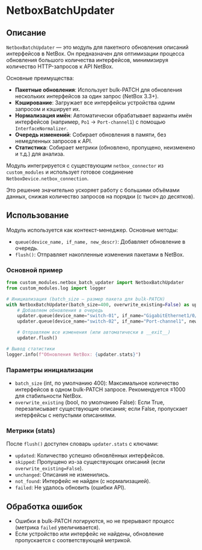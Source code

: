 # NetboxBatchUpdater

## Описание

`NetboxBatchUpdater` — это модуль для пакетного обновления описаний интерфейсов в NetBox. Он предназначен для оптимизации процесса обновления большого количества интерфейсов, минимизируя количество HTTP-запросов к API NetBox. 

Основные преимущества:
- **Пакетные обновления**: Использует bulk-PATCH для обновления нескольких интерфейсов за один запрос (NetBox 3.3+).
- **Кэширование**: Загружает все интерфейсы устройства одним запросом и кэширует их.
- **Нормализация имён**: Автоматически обрабатывает варианты имён интерфейсов (например, `Po1` → `Port-channel1`) с помощью `InterfaceNormalizer`.
- **Очередь изменений**: Собирает обновления в памяти, без немедленных запросов к API.
- **Статистика**: Собирает метрики (обновлено, пропущено, неизменено и т.д.) для анализа.

Модуль интегрируется с существующим `netbox_connector` из `custom_modules` и использует готовое соединение `NetboxDevice.netbox_connection`.

Это решение значительно ускоряет работу с большими объёмами данных, снижая количество запросов на порядки (с тысяч до десятков).

## Использование

Модуль используется как контекст-менеджер. Основные методы:
- `queue(device_name, if_name, new_descr)`: Добавляет обновление в очередь.
- `flush()`: Отправляет накопленные изменения пакетами в NetBox.

### Основной пример

```python
from custom_modules.netbox_batch_updater import NetboxBatchUpdater
from custom_modules.log import logger

# Инициализация (batch_size — размер пакета для bulk-PATCH)
with NetboxBatchUpdater(batch_size=400, overwrite_existing=False) as updater:
    # Добавляем обновления в очередь
    updater.queue(device_name="switch-01", if_name="GigabitEthernet1/0/1", new_descr="Host: 192.168.1.10 (MAC: aa:bb:cc:dd:ee:ff)")
    updater.queue(device_name="switch-02", if_name="Port-channel1", new_descr="Connected to server-02")

    # Отправляем все изменения (или автоматически в __exit__)
    updater.flush()

# Вывод статистики
logger.info(f"Обновления NetBox: {updater.stats}")
```

### Параметры инициализации
- `batch_size` (int, по умолчанию 400): Максимальное количество интерфейсов в одном bulk-PATCH запросе. Рекомендуется ≤1000 для стабильности NetBox.
- `overwrite_existing` (bool, по умолчанию False): Если True, перезаписывает существующие описания; если False, пропускает интерфейсы с непустыми описаниями.

### Метрики (stats)
После `flush()` доступен словарь `updater.stats` с ключами:
- `updated`: Количество успешно обновлённых интерфейсов.
- `skipped`: Пропущено из-за существующих описаний (если `overwrite_existing=False`).
- `unchanged`: Описания не изменились.
- `not_found`: Интерфейс не найден (с нормализацией).
- `failed`: Не удалось обновить (ошибки API).

## Обработка ошибок
- Ошибки в bulk-PATCH логируются, но не прерывают процесс (метрика `failed` увеличивается).
- Если устройство или интерфейс не найдены, обновление пропускается с соответствующей метрикой.
